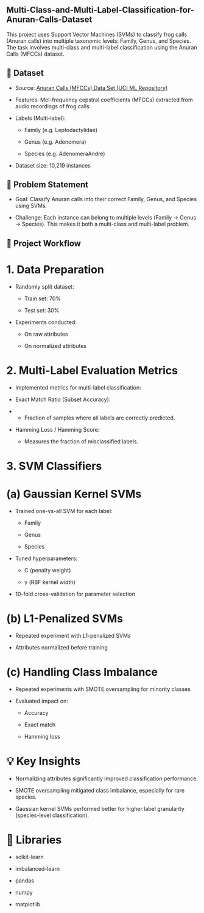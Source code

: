 ## Multi-Class-and-Multi-Label-Classification-for-Anuran-Calls-Dataset

This project uses Support Vector Machines (SVMs) to classify frog calls (Anuran calls) into multiple taxonomic levels: Family, Genus, and Species. The task involves multi-class and multi-label classification using the Anuran Calls (MFCCs) dataset.

## 📂 Dataset

- Source: [Anuran Calls (MFCCs) Data Set (UCI ML Repository)](https://archive.ics.uci.edu/dataset/406/anuran+calls+mfccs)

- Features: Mel-frequency cepstral coefficients (MFCCs) extracted from audio recordings of frog calls

- Labels (Multi-label):

  - Family (e.g. Leptodactylidae)

  - Genus (e.g. Adenomera)

  - Species (e.g. AdenomeraAndre)

- Dataset size: 10,219 instances

## 📝 Problem Statement

- Goal: Classify Anuran calls into their correct Family, Genus, and Species using SVMs.

- Challenge: Each instance can belong to multiple levels (Family → Genus → Species). This makes it both a multi-class and multi-label problem.

## 🧪 Project Workflow

# 1. Data Preparation

- Randomly split dataset:

  - Train set: 70%

  - Test set: 30%

- Experiments conducted:

  - On raw attributes

  - On normalized attributes

# 2. Multi-Label Evaluation Metrics

- Implemented metrics for multi-label classification:

- Exact Match Ratio (Subset Accuracy):
- 
  - Fraction of samples where all labels are correctly predicted.

- Hamming Loss / Hamming Score:

  - Measures the fraction of misclassified labels.

# 3. SVM Classifiers

# (a) Gaussian Kernel SVMs

- Trained one-vs-all SVM for each label:

  - Family

  - Genus

  - Species

- Tuned hyperparameters:

  - C (penalty weight)

  - γ (RBF kernel width)

- 10-fold cross-validation for parameter selection

# (b) L1-Penalized SVMs

- Repeated experiment with L1-penalized SVMs

- Attributes normalized before training

# (c) Handling Class Imbalance

- Repeated experiments with SMOTE oversampling for minority classes

- Evaluated impact on:

  - Accuracy

  - Exact match

  - Hamming loss
 
# 💡 Key Insights

- Normalizing attributes significantly improved classification performance.

- SMOTE oversampling mitigated class imbalance, especially for rare species.

- Gaussian kernel SVMs performed better for higher label granularity (species-level classification).

# 🔧 Libraries

- scikit-learn

- imbalanced-learn

- pandas

- numpy

- matplotlib

